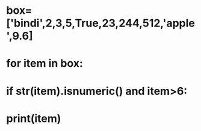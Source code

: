 # box=['bindi',2,3,5,True,23,244,512,'apple',9.6]
# for item in box:
#     if str(item).isnumeric() and item>6:
#         print(item)